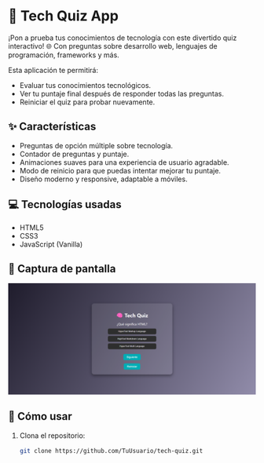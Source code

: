 # 🧠 Tech Quiz App

¡Pon a prueba tus conocimientos de tecnología con este divertido quiz interactivo! 🌐 Con preguntas sobre desarrollo web, lenguajes de programación, frameworks y más. 

Esta aplicación te permitirá:
- Evaluar tus conocimientos tecnológicos.
- Ver tu puntaje final después de responder todas las preguntas.
- Reiniciar el quiz para probar nuevamente.

## ✨ Características

- Preguntas de opción múltiple sobre tecnología.
- Contador de preguntas y puntaje.
- Animaciones suaves para una experiencia de usuario agradable.
- Modo de reinicio para que puedas intentar mejorar tu puntaje.
- Diseño moderno y responsive, adaptable a móviles.

## 💻 Tecnologías usadas

- HTML5
- CSS3
- JavaScript (Vanilla)

## 📸 Captura de pantalla

![Tech Quiz Screenshot](https://github.com/Juan-buitrago24/tech-quiz/blob/main/SS2.png) 

## 🚀 Cómo usar

1. Clona el repositorio:
   ```bash
   git clone https://github.com/TuUsuario/tech-quiz.git
